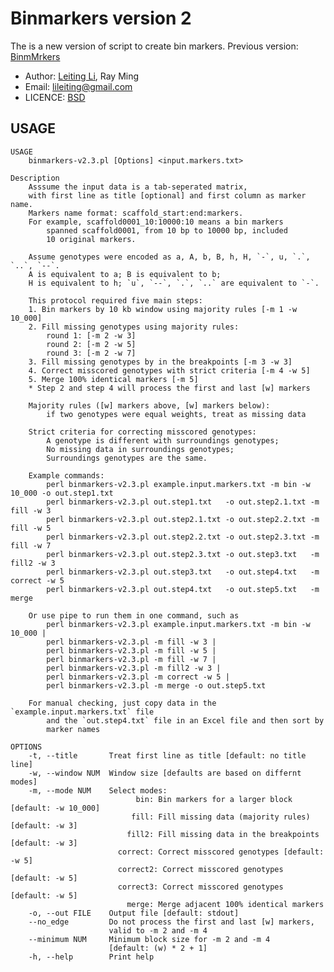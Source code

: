 # Binmarkers version 2

The is a new version of script to create bin markers. Previous version: [BinmMrkers](https://github.com/lileiting/BinMarkers)

* Author: [Leiting Li](https://github.com/lileiting), Ray Ming
* Email: lileiting@gmail.com
* LICENCE: [BSD](http://opensource.org/licenses/bsd-license.php)

## USAGE     

    USAGE
        binmarkers-v2.3.pl [Options] <input.markers.txt>
    
    Description
        Asssume the input data is a tab-seperated matrix,
        with first line as title [optional] and first column as marker name.
        Markers name format: scaffold_start:end:markers.
        For example, scaffold0001_10:10000:10 means a bin markers
            spanned scaffold0001, from 10 bp to 10000 bp, included
            10 original markers.
    
        Assume genotypes were encoded as a, A, b, B, h, H, `-`, u, `.`, `..`, `--`.
        A is equivalent to a; B is equivalent to b;
        H is equivalent to h; `u`, `--`, `.`, `..` are equivalent to `-`.
    
        This protocol required five main steps:
        1. Bin markers by 10 kb window using majority rules [-m 1 -w 10_000]
        2. Fill missing genotypes using majority rules:
            round 1: [-m 2 -w 3]
            round 2: [-m 2 -w 5]
            round 3: [-m 2 -w 7]
        3. Fill missing genotypes by in the breakpoints [-m 3 -w 3]
        4. Correct misscored genotypes with strict criteria [-m 4 -w 5]
        5. Merge 100% identical markers [-m 5]
        * Step 2 and step 4 will process the first and last [w] markers
    
        Majority rules ([w] markers above, [w] markers below):
            if two genotypes were equal weights, treat as missing data
    
        Strict criteria for correcting misscored genotypes:
            A genotype is different with surroundings genotypes;
            No missing data in surroundings genotypes;
            Surroundings genotypes are the same.
    
        Example commands:
            perl binmarkers-v2.3.pl example.input.markers.txt -m bin -w 10_000 -o out.step1.txt
            perl binmarkers-v2.3.pl out.step1.txt   -o out.step2.1.txt -m fill -w 3
            perl binmarkers-v2.3.pl out.step2.1.txt -o out.step2.2.txt -m fill -w 5
            perl binmarkers-v2.3.pl out.step2.2.txt -o out.step2.3.txt -m fill -w 7
            perl binmarkers-v2.3.pl out.step2.3.txt -o out.step3.txt   -m fill2 -w 3
            perl binmarkers-v2.3.pl out.step3.txt   -o out.step4.txt   -m correct -w 5
            perl binmarkers-v2.3.pl out.step4.txt   -o out.step5.txt   -m merge
    
        Or use pipe to run them in one command, such as
            perl binmarkers-v2.3.pl example.input.markers.txt -m bin -w 10_000 |
            perl binmarkers-v2.3.pl -m fill -w 3 |
            perl binmarkers-v2.3.pl -m fill -w 5 |
            perl binmarkers-v2.3.pl -m fill -w 7 |
            perl binmarkers-v2.3.pl -m fill2 -w 3 |
            perl binmarkers-v2.3.pl -m correct -w 5 |
            perl binmarkers-v2.3.pl -m merge -o out.step5.txt
    
        For manual checking, just copy data in the `example.input.markers.txt` file
            and the `out.step4.txt` file in an Excel file and then sort by
            marker names
    
    OPTIONS
        -t, --title       Treat first line as title [default: no title line]
        -w, --window NUM  Window size [defaults are based on differnt modes]
        -m, --mode NUM    Select modes:
                                bin: Bin markers for a larger block [default: -w 10_000]
                               fill: Fill missing data (majority rules) [default: -w 3]
                              fill2: Fill missing data in the breakpoints [default: -w 3]
                            correct: Correct misscored genotypes [default: -w 5]
                            correct2: Correct misscored genotypes [default: -w 5]
                            correct3: Correct misscored genotypes [default: -w 5]
                              merge: Merge adjacent 100% identical markers
        -o, --out FILE    Output file [default: stdout]
        --no_edge         Do not process the first and last [w] markers,
                          valid to -m 2 and -m 4
        --minimum NUM     Minimum block size for -m 2 and -m 4
                          [default: (w) * 2 + 1]
        -h, --help        Print help
    

